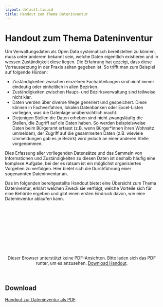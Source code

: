 ```yaml
---
layout: default.liquid
title: Handout zum Thema Dateninventur
---
```


# Handout zum Thema Dateninventur

Um Verwaltungsdaten als Open Data systematisch bereitstellen zu können, muss unter anderem bekannt sein, welche Daten eigentlich existieren und in wessen Zuständigkeit diese liegen. Die Erfahrung hat gezeigt, dass diese Vorraussetzung in der Praxis selten gegeben ist. So trifft man zum Beispiel auf folgende Hürden:

- Zuständigkeiten zwischen einzelnen Fachabteilungen sind nicht immer eindeutig oder einheitlich in allen Bezirken.
- Zuständigkeiten zwischen Haupt- und Bezirksverwaltung sind teilweise nicht klar.
- Daten werden über diverse Wege generiert und gespeichert. Diese können in Fachverfahren, lokalen Datenbanken oder Excel-Listen vorliegen, was die Datenlage unübersichtlich macht.
- Diejenigen Stellen die Daten erheben sind nicht zwangsläufig die Stellen, die Zugriff auf die Daten haben. So werden beispielsweise Daten beim Bürgeramt erfasst (z.B. wenn Bürger\*innen ihren Wohnsitz ummelden), der Zugriff auf die gesammelten Daten (z.B. wieviele Ummeldungen gab es je Bezirk) wird jedoch an einer anderen Stelle vorgenommen.

Dies Erfassung aller vorliegenden Datensätze und das Sammeln von Informationen und Zuständigkeiten zu diesen Daten ist deshalb häufig eine komplexe Aufgabe, bei der es ratsam ist ein möglichst organisiertes Vorgehen zu verfolgen. Hier bietet sich die Durchführung einer sogenannten Dateninventur an.

Das im folgenden bereitgestellte Handout bietet eine Übersicht zum Thema Dateniventur, erklärt welchen Zweck sie verfolgt, welche Vorteile sich für eine Behörde ergeben und gibt einen ersten Eindruck davon, wie eine Dateninventur ablaufen kann.

<center>
  <object data="/assets/file-download/Handout_Dateninventur.pdf" type="application/pdf" class="pdf">
      <embed src="/assets/file-download/Handout_Dateninventur.pdf">
          <p>Dieser Browser unterstützt keine PDF-Ansichten. Bitte laden sich das PDF runter, um es anzusehen. <a href="/assets/file-download/Handout_Dateninventur.pdf">Download Handout</a>.</p>
  </object>
</center>
<br>

## Download

[Handout zur Dateninventur als PDF](/assets/file-download/Handout_Dateninventur.pdf)
